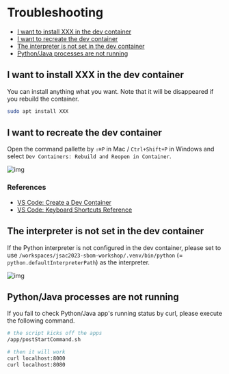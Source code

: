 # Troubleshooting

- [I want to install XXX in the dev container](#i-want-to-install-xxx-in-the-dev-container)
- [I want to recreate the dev container](#i-want-to-recreate-the-dev-container)
- [The interpreter is not set in the dev container](#the-interpreter-is-not-set-in-the-dev-container)
- [Python/Java processes are not running](#pythonjava-processes-are-not-running)

## I want to install XXX in the dev container

You can install anything what you want. Note that it will be disappeared if you rebuild the container.

```bash
sudo apt install XXX
```

## I want to recreate the dev container

Open the command pallette by `⇧⌘P` in Mac / `Ctrl+Shift+P` in Windows and select `Dev Containers: Rebuild and Reopen in Container`.

![img](https://imgur.com/IGr5nNt.png)

### References

- [VS Code: Create a Dev Container](https://code.visualstudio.com/docs/devcontainers/create-dev-container)
- [VS Code: Keyboard Shortcuts Reference](https://code.visualstudio.com/docs/getstarted/keybindings#_keyboard-shortcuts-reference)

## The interpreter is not set in the dev container

If the Python interpreter is not configured in the dev container, please set to use `/workspaces/jsac2023-sbom-workshop/.venv/bin/python` (= `python.defaultInterpreterPath`) as the interpreter.

![img](https://imgur.com/O94odBn.png)

## Python/Java processes are not running

If you fail to check Python/Java app's running status by curl, please execute the following command.

```bash
# the script kicks off the apps
/app/postStartCommand.sh

# then it will work
curl localhost:8000
curl localhost:8080
```
